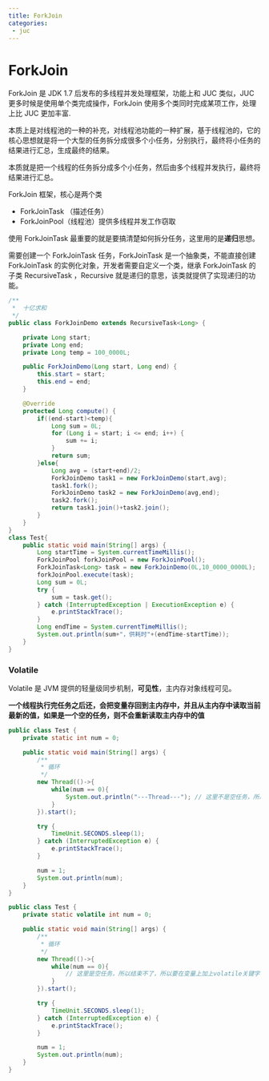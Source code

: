 ```yaml
---
title: ForkJoin
categories:
 - juc
---
```


# ForkJoin

ForkJoin 是 JDK 1.7 后发布的多线程并发处理框架，功能上和 JUC 类似，JUC 更多时候是使用单个类完成操作，ForkJoin 使用多个类同时完成某项工作，处理上比 JUC 更加丰富.

本质上是对线程池的一种的补充，对线程池功能的一种扩展，基于线程池的，它的核心思想就是将一个大型的任务拆分成很多个小任务，分别执行，最终将小任务的结果进行汇总，生成最终的结果。

本质就是把一个线程的任务拆分成多个小任务，然后由多个线程并发执行，最终将结果进行汇总。

ForkJoin 框架，核心是两个类

- ForkJoinTask （描述任务）
- ForkJoinPool（线程池）提供多线程并发工作窃取

使用 ForkJoinTask 最重要的就是要搞清楚如何拆分任务，这里用的是**递归**思想。

需要创建一个 ForkJoinTask 任务，ForkJoinTask 是一个抽象类，不能直接创建 ForkJoinTask 的实例化对象，开发者需要自定义一个类，继承 ForkJoinTask 的子类 RecursiveTask ，Recursive 就是递归的意思，该类就提供了实现递归的功能。

```java
/**
 *  十亿求和
 */
public class ForkJoinDemo extends RecursiveTask<Long> {

    private Long start;
    private Long end;
    private Long temp = 100_0000L;

    public ForkJoinDemo(Long start, Long end) {
        this.start = start;
        this.end = end;
    }

    @Override
    protected Long compute() {
        if((end-start)<temp){
            Long sum = 0L;
            for (Long i = start; i <= end; i++) {
                sum += i;
            }
            return sum;
        }else{
            Long avg = (start+end)/2;
            ForkJoinDemo task1 = new ForkJoinDemo(start,avg);
            task1.fork();
            ForkJoinDemo task2 = new ForkJoinDemo(avg,end);
            task2.fork();
            return task1.join()+task2.join();
        }
    }
}
class Test{
    public static void main(String[] args) {
        Long startTime = System.currentTimeMillis();
        ForkJoinPool forkJoinPool = new ForkJoinPool();
        ForkJoinTask<Long> task = new ForkJoinDemo(0L,10_0000_0000L);
        forkJoinPool.execute(task);
        Long sum = 0L;
        try {
            sum = task.get();
        } catch (InterruptedException | ExecutionException e) {
            e.printStackTrace();
        }
        Long endTime = System.currentTimeMillis();
        System.out.println(sum+"，供耗时"+(endTime-startTime));
    }
}
```

### Volatile

Volatile 是 JVM 提供的轻量级同步机制，**可见性**，主内存对象线程可见。

**一个线程执行完任务之后还，会把变量存回到主内存中，并且从主内存中读取当前最新的值，如果是一个空的任务，则不会重新读取主内存中的值**

```java
public class Test {
    private static int num = 0;

    public static void main(String[] args) {
        /**
         * 循环
         */
        new Thread(()->{
            while(num == 0){
                System.out.println("---Thread---"); // 这里不是空任务，所以任务可以结束
            }
        }).start();

        try {
            TimeUnit.SECONDS.sleep(1);
        } catch (InterruptedException e) {
            e.printStackTrace();
        }

        num = 1;
        System.out.println(num);
    }
}
```

```java
public class Test {
    private static volatile int num = 0;

    public static void main(String[] args) {
        /**
         * 循环
         */
        new Thread(()->{
            while(num == 0){
                // 这里是空任务，所以结束不了，所以要在变量上加上volatile关键字强制将它每次操作都在主存层面上
            }
        }).start();

        try {
            TimeUnit.SECONDS.sleep(1);
        } catch (InterruptedException e) {
            e.printStackTrace();
        }

        num = 1;
        System.out.println(num);
    }
}
```

